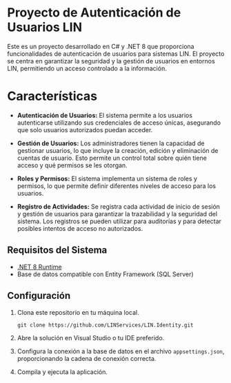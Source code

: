 # Proyecto de Autenticación de Usuarios LIN

Este es un proyecto desarrollado en C# y .NET 8 que proporciona funcionalidades de autenticación de usuarios para sistemas LIN. El proyecto se centra en garantizar la seguridad y la gestión de usuarios en entornos LIN, permitiendo un acceso controlado a la información.

# Características

- **Autenticación de Usuarios:** El sistema permite a los usuarios autenticarse utilizando sus credenciales de acceso únicas, asegurando que solo usuarios autorizados puedan acceder.

- **Gestión de Usuarios:** Los administradores tienen la capacidad de gestionar usuarios, lo que incluye la creación, edición y eliminación de cuentas de usuario. Esto permite un control total sobre quién tiene acceso y qué permisos se les otorgan.

- **Roles y Permisos:** El sistema implementa un sistema de roles y permisos, lo que permite definir diferentes niveles de acceso para los usuarios.

- **Registro de Actividades:** Se registra cada actividad de inicio de sesión y gestión de usuarios para garantizar la trazabilidad y la seguridad del sistema. Los registros se pueden utilizar para auditorías y para detectar posibles intentos de acceso no autorizados.


## Requisitos del Sistema

- [.NET 8 Runtime](https://dotnet.microsoft.com/download/dotnet/8.0)
- Base de datos compatible con Entity Framework (SQL Server)

## Configuración

1. Clona este repositorio en tu máquina local.

   ```
   git clone https://github.com/LINServices/LIN.Identity.git
   ```

2. Abre la solución en Visual Studio o tu IDE preferido.

3. Configura la conexión a la base de datos en el archivo `appsettings.json`, proporcionando la cadena de conexión correcta.

4. Compila y ejecuta la aplicación.
